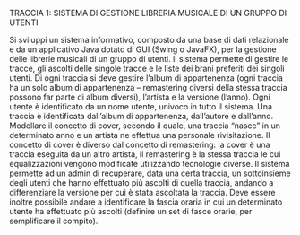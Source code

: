 TRACCIA 1: SISTEMA DI GESTIONE LIBRERIA MUSICALE DI UN GRUPPO DI UTENTI

Si sviluppi un sistema informativo, composto da una base di dati relazionale e da un applicativo Java dotato
di GUI (Swing o JavaFX), per la gestione delle librerie musicali di un gruppo di utenti. Il sistema permette di
gestire le tracce, gli ascolti delle singole tracce e le liste dei brani preferiti dei singoli utenti. Di ogni traccia si
deve gestire l’album di appartenenza (ogni traccia ha un solo album di appartenenza – remastering diversi
della stessa traccia possono far parte di album diversi), l’artista e la versione (l’anno). Ogni utente è
identificato da un nome utente, univoco in tutto il sistema. Una traccia è identificata dall’album di
appartenenza, dall’autore e dall’anno. Modellare il concetto di cover, secondo il quale, una traccia “nasce”
in un determinato anno e un artista ne effettua una personale rivisitazione. Il concetto di cover è diverso dal
concetto di remastering: la cover è una traccia eseguita da un altro artista, il remastering è la stessa traccia
le cui equalizzazioni vengono modificate utilizzando tecnologie diverse.
Il sistema permette ad un admin di recuperare, data una certa traccia, un sottoinsieme degli utenti che hanno
effettuato più ascolti di quella traccia, andando a differenziare la versione per cui è stata ascoltata la traccia.
Deve essere inoltre possibile andare a identificare la fascia oraria in cui un determinato utente ha effettuato
più ascolti (definire un set di fasce orarie, per semplificare il compito).
